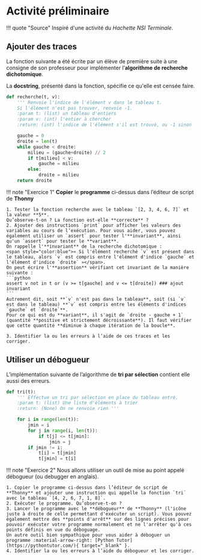 # Activité préliminaire

!!! quote "Source"
    Inspiré d'une activité du *Hachette NSI Terminale*.

## Ajouter des traces

La fonction suivante a été écrite par un élève de première suite à une consigne de son professeur pour implémenter l’**algorithme de recherche dichotomique**.

La **docstring**, présenté dans la fonction, spécifie ce qu'elle est censée faire.

```python
def recherche(t, v):
    ''' Renvoie l'indice de l'élément v dans le tableau t.
    Si l'élément n'est pas trouver, renvoie -1.
    :param t: (list) un tableau d'entiers
    :param v: (int) l'entier à chercher
    :return: (int) l'indice de l'élément s'il est trouvé, ou -1 sinon '''

    gauche = 0
    droite = len(t)
    while gauche < droite:
        milieu = (gauche+droite) // 2
        if t[milieu] < v:
            gauche = milieu
        else:
            droite = milieu
    return droite
```

!!! note "Exercice 1"
    **Copier** le **programme** ci-dessus dans l’éditeur de script de **Thonny**

    1. Tester la fonction recherche avec le tableau `[2, 3, 4, 6, 7]` et la valeur **5**.
    Qu’observe-t-on ? La fonction est-elle **correcte** ?
    2. Ajouter des instructions `print` pour afficher les valeurs des variables au cours de l’exécution. Pour vous aider, vous pouvez également utiliser un `assert` pour tester l'**invariant**, ainsi qu'un `assert` pour tester le **variant**.  
    On rappelle l'**invariant** de la recherche dichotomique :  
    <span style="color:blue">« Si l'élément recherché `v` est présent dans le tableau, alors `v` est compris entre l'élément d'indice `gauche` et l'élément d'indice `droite` »</span>.  
    On peut écrire l'**assertion** vérifiant cet invariant de la manière suivante :  
    ```python
    assert v not in t or (v >= t[gauche] and v <= t[droite]) ### ajout invariant
    ```  
    Autrement dit, soit **`v` n'est pas dans le tableau**, soit (si `v` est dans le tableau) **`v` est compris entre les éléments d'indices `gauche` et `droite`**.  
    Pour ce qui est du **variant**, il s'agit de `droite - gauche + 1` (quantité **positive et strictement décroissante**). Il faut vérifier que cette quantité **diminue à chaque itération de la boucle**.

    3. Identifier la ou les erreurs à l’aide de ces traces et les corriger.

## Utiliser un débogueur

L’implémentation suivante de l’algorithme de **tri par sélection** contient elle aussi des erreurs.

```python
def tri(t):
    ''' Effectue un tri par sélection en place du tableau entré.
    :param t: (list) Une liste d'éléments à trier
    :return: (None) On ne renvoie rien '''

    for i in range(len(t)):
        jmin = i
        for j in range(i, len(t)):
            if t[j] <= t[jmin]:
                jmin = j
        if jmin != i:
            t[i] = t[jmin]
            t[jmin] = t[i]
```

!!! note "Exercice 2"
    Nous allons utiliser un outil de mise au point appelé débogueur (ou debugger en anglais).

    1. Copier le programme ci-dessus dans l’éditeur de script de **Thonny** et ajouter une instruction qui appelle la fonction `tri` avec le tableau `[4, 2, 6, 7, 1, 8]`.
    2. Exécuter le programme. Qu’observe-t-on ?
    3. Lancer le programme avec le **débogueur** de **Thonny** (l'icône juste à droite de celle permettant d'exécuter un script). Vous pouvez également mettre des **points d'arrêt** sur des lignes précises pour pouvoir exécuter votre programme normalement et ne l'arrêter qu'à ces points définis en vue du déboguage.  
    Un autre outil bien sympathique pour vous aider à déboguer un programme :material-arrow-right: [Python Tutor](https://pythontutor.com/){ target="_blank" }.
    4. Identifier la ou les erreurs à l’aide du débogueur et les corriger.